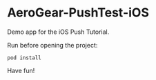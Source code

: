 AeroGear-PushTest-iOS
=====================

Demo app for the iOS Push Tutorial.

Run before opening the project:

	pod install

Have fun!